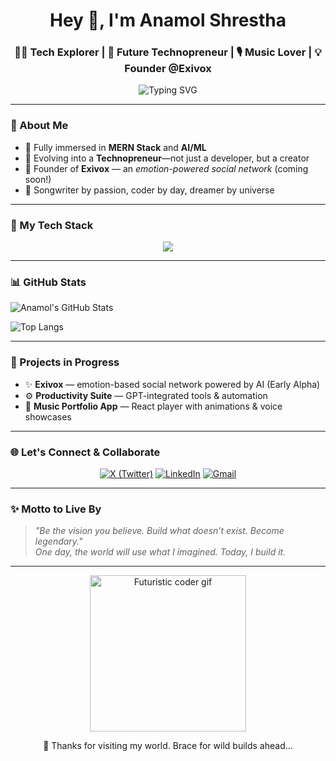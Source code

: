 <!-- anamolshrestha-41 | GitHub Profile README -->

<h1 align="center">Hey 👋, I'm Anamol Shrestha</h1>
<h3 align="center">👨‍💻 Tech Explorer | 🚀 Future Technopreneur | 🎙️ Music Lover | 💡 Founder @Exivox</h3>

<p align="center">
  <img src="https://readme-typing-svg.herokuapp.com/?font=Fira+Code&size=22&pause=1000&color=22F7EB&center=true&vCenter=true&width=500&lines=Dreaming+Big+%7C+Building+Bigger…;Coding+My+Way+to+Innovation;Future+Founder+%40+Exivox+%F0%9F%9A%80;Turning+Emotions+into+Products" alt="Typing SVG" />
</p>

---

### 🧠 About Me

- 🌱 Fully immersed in **MERN Stack** and **AI/ML**
- 🧩 Evolving into a **Technopreneur**—not just a developer, but a creator
- 🚀 Founder of **Exivox** — an *emotion-powered social network* (coming soon!)
- 🎵 Songwriter by passion, coder by day, dreamer by universe

---

### 💎 My Tech Stack

<p align="center">
  <img src="https://skillicons.dev/icons?i=html,css,js,react,nodejs,express,mongodb,python,git,github,vscode" />
</p>

---

### 📊 GitHub Stats

![Anamol's GitHub Stats](https://github-readme-stats.vercel.app/api?username=anamolshrestha-41&show_icons=true&theme=radical&hide_border=true)

![Top Langs](https://github-readme-stats.vercel.app/api/top-langs/?username=anamolshrestha-41&layout=compact&theme=radical&hide_border=true)

---


### 🚀 Projects in Progress

- ✨ **Exivox** — emotion-based social network powered by AI (Early Alpha)
- ⚙️ **Productivity Suite** — GPT-integrated tools & automation
- 🎵 **Music Portfolio App** — React player with animations & voice showcases

---

### 🌐 Let's Connect & Collaborate

<p align="center">
  <a href="https://twitter.com/anamolshrestha_1" target="_blank"><img src="https://img.shields.io/badge/X-000000?style=for-the-badge&logo=twitter&logoColor=white" alt="X (Twitter)" /></a>
  <a href="https://linkedin.com/in/anamolshrestha" target="_blank"><img src="https://img.shields.io/badge/LinkedIn-0A66C2?style=for-the-badge&logo=linkedin&logoColor=white" alt="LinkedIn" /></a>
  <a href="mailto:anamolofficial01@gmail.com" target="_blank"><img src="https://img.shields.io/badge/Gmail-D14836?style=for-the-badge&logo=gmail&logoColor=white" alt="Gmail" /></a>
</p>

---

### ✨ Motto to Live By

> _"Be the vision you believe. Build what doesn’t exist. Become legendary."_  
> _One day, the world will use what I imagined. Today, I build it._

---

<p align="center">
  <img src="https://media.giphy.com/media/UqZ2zObLFyzfi/giphy.gif" width="250" alt="Futuristic coder gif" />
</p>

<p align="center">🚀 Thanks for visiting my world. Brace for wild builds ahead…</p>

